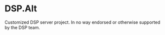 # DSP.Alt
Customized DSP server project. In no way endorsed or otherwise supported by the DSP team.

